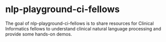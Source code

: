 
# nlp-playground-ci-fellows

<!-- badges: start -->
<!-- badges: end -->

The goal of nlp-playground-ci-fellows is to share resources for Clinical Informatics fellows to understand clinical natural language processing and provide some hands-on demos.

